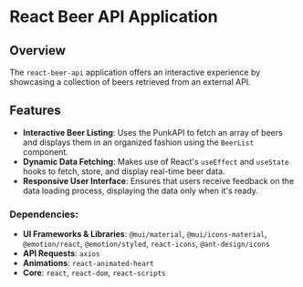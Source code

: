 # React Beer API Application

## Overview

The `react-beer-api` application offers an interactive experience by showcasing a collection of beers retrieved from an external API. 

## Features

- **Interactive Beer Listing**: Uses the PunkAPI to fetch an array of beers and displays them in an organized fashion using the `BeerList` component.
- **Dynamic Data Fetching**: Makes use of React's `useEffect` and `useState` hooks to fetch, store, and display real-time beer data.
- **Responsive User Interface**: Ensures that users receive feedback on the data loading process, displaying the data only when it's ready.

### Dependencies:
- **UI Frameworks & Libraries**: `@mui/material`, `@mui/icons-material`, `@emotion/react`, `@emotion/styled`, `react-icons`, `@ant-design/icons`
- **API Requests**: `axios`
- **Animations**: `react-animated-heart`
- **Core**: `react`, `react-dom`, `react-scripts`
